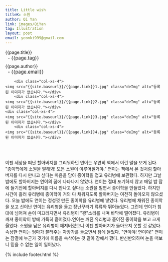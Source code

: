 ```yaml
---
title: Little wish
titleK: 소원
author: Qi Yan
link: images/QiYan
tag: Illustration
layout: post
email: yeonki999@gmail.com
---	
```


<div class="container">

<div class="deDep">
{{page.title}}<br>
<p style="font-size:15px; margin:0px; padding:0px 0px 0px 8px; margin:0px 0px 8px 0px;">- {{page.tag}}</p>
{{page.author}}<br>
<p style="font-size:15px; margin:0px; padding:0px 0px 0px 8px;">- {{page.email}}</p>
</div>


<div class="row" class="imgcolor">
	
		<div class="col-xs-4">
	<img src="{{site.baseurl}}/{{page.link}}1.jpg" class="deImg" alt="등록된 이미지가 없습니다."></div>
		<div class="col-xs-4">
	<img src="{{site.baseurl}}/{{page.link}}2.jpg" class="deImg" alt="등록된 이미지가 없습니다."></div>
	<div class="col-xs-4">
	<img src="{{site.baseurl}}/{{page.link}}3.jpg" class="deImg" alt="등록된 이미지가 없습니다."></div>
		<div class="col-xs-4">
	<img src="{{site.baseurl}}/{{page.link}}4.jpg" class="deImg" alt="등록된 이미지가 없습니다."></div>
	
</div>
<br>

<div class="det lato">






</div>

<br>

<div class="noto">

이젠 세상을 떠난 할아버지를 그리워하던 연이는 우연히 책에서 이런 말을 보게 된다. "종이학에게 소원을 말해봐! 모든 소원이 이루어질거야." 연이는 책에서 본 것처럼 할아버지를 다시 만나고 싶다는 마음을 담아 종이학을 접고 유리병에 보관했다. 
하지만 그날 밤에도 할아버지는 연이의 꿈에 나타나지 않았다. 연이는 절대 포기하지 않고 매일 밤 잠에 들기전에 할아버지를 다시 만나고 싶다는 소원을 빌면서 종이학을 만들었다. 하지만 시간이 흘러 유리병에 종이학이 거의 다 채워지도록 할아버지는 여전히 돌아오지 않으셨다. 오늘 밤에도 연이는 정성껏 만든 종이학을 유리병에 넣었다. 유리병에 채워진 종이학을 보고 신이난 연이는 유리병을 들고 장난꾸러기 류류와 뛰어놀았다. 그런데 연이가 침대에 넘어져 손이 미끄러지면서 유리병이 "꽝"소리를 내며 바닥에 떨어졌다. 유리병이 깨져 종이학이 방에 가득히 흩어졌다.연이는 깨진 유리병과 흩어진 종이학을 보고 크게 울었다. 소원을 담은 유리병이 깨져버렸으니 이젠 할아버지가 돌아오지 못할 것 같았다. 속상한 연이는 엄마가 불러주는 자장가를 들으면서 잠에 들었다. "연이야! 연이야!" 연이는 잠결에 누군가 귓가에 이름을 속삭이는 것 같아 잠에서 깼다. 반신반의하며 눈을 떠보니 믿을 수 없는 일이 일어났다.


</div>
{% include footer.html %} 